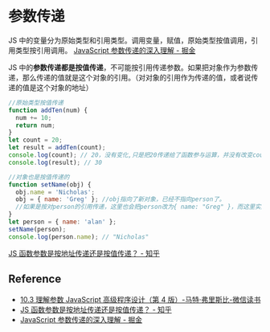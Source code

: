 # 参数传递

JS 中的变量分为原始类型和引用类型。调用变量，赋值，原始类型按值调用，引用类型按引用调用。 [JavaScript 参数传递的深入理解 - 掘金](https://juejin.cn/post/6844903495976386573)

JS 中的**参数传递都是按值传递**，不可能按引用传递参数。如果把对象作为参数传递，那么传递的值就是这个对象的引用。（对对象的引用作为传递的值，或者说传递的值是这个对象的地址）

```js
//原始类型按值传递
function addTen(num) {
  num += 10;
  return num;
}
let count = 20;
let result = addTen(count);
console.log(count); // 20，没有变化,只是把20传递给了函数参与运算，并没有改变count 这个变量
console.log(result); // 30
```

```js
//对象也是按值传递的
function setName(obj) {
  obj.name = 'Nicholas';
  obj = { name: 'Greg' }; //obj指向了新对象，已经不指向person了。
  //如果是按对person的引用传递，这里也会把person改为{ name: "Greg" }，而这里实际是把person的引用当作值给了obj,然后把新的对象给了obj,扔了person的引用 不要了，值变成了一个新对象的引用，而person 是不变的
}
let person = { name: 'alan' };
setName(person);
console.log(person.name); // "Nicholas"
```

[JS 函数参数是按地址传递还是按值传递？ - 知乎](https://zhuanlan.zhihu.com/p/40261600)

## Reference

- [10.3 理解参数 JavaScript 高级程序设计（第 4 版）-马特·弗里斯比-微信读书](https://weread.qq.com/web/reader/751326d0720befab7514782ke2c32140247e2c420d92577)
- [JS 函数参数是按地址传递还是按值传递？ - 知乎](https://zhuanlan.zhihu.com/p/40261600)
- [JavaScript 参数传递的深入理解 - 掘金](https://juejin.cn/post/6844903495976386573)
